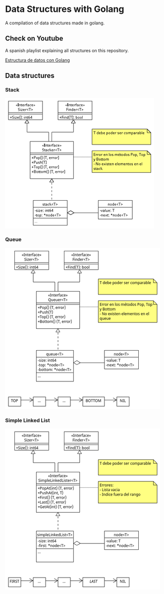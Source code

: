 # Data Structures with Golang

A compilation of data structures made in golang.

## Check on Youtube

A spanish playlist explaining all structures on this repository.

[Estructura de datos con Golang](https://www.youtube.com/playlist?list=PLFUBk0vf6VP9tm4T4d5-tnutLFwtq6lo0)

## Data structures

### Stack

![01_Stack](diagrams/img/01_stack.png)

### Queue

![02_Queue](diagrams/img/02_queue.png)

### Simple Linked List

![03_Simple_Linked_List](diagrams/img/03_simple_linked_list.png)
